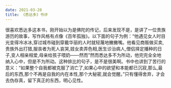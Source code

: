 ```yaml
---
date: 2021-03-28
title: 《悉达多》书评
---
```


 很喜欢悉达多这本书，刚开始以为是佛陀的传记，后来发现不是，是讲了一位贵族游历的故事，写作风格有点像《百年孤独》。以下面的句子为例：“他遇见女人时目光变得冷冰冰,穿过城市碰到穿戴华丽的人时就轻蔑地撇撇嘴。他看见商贩做买卖,贵族外出打猎,服丧者为死人哀哭,妓女卖弄色相,医生诊治病人,僧侣择定播种的日子,变人相亲相爱,母亲给孩子喂奶——然而”然而悉达多不为所动，他完完全全地纳入心中，但是不为所动。这种排比的句子，是不是很美啊。书中也讲到了苦行的意义：“如果整个自我都被克服了消亡了,如果心中的欲望和本能都已沉寂,那么,最后的东西,那个不再是自我的内在本性,那个大秘密,就会觉醒。”只有懂得舍弃，才会去伪存真，留下真正的东西，明心见性。

 

 

 

 

 

 

 
